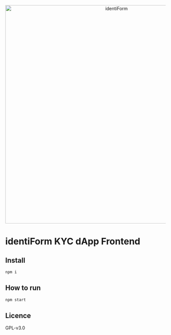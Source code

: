 <p align="center">
  <a href="https://identiform.com/">
    <img alt="identiForm" src="https://github.com/Identiform/token_sale_starter/blob/master/media/logo.png" width="683">
  </a>
</p>

# identiForm KYC dApp Frontend

## Install

```bash
npm i
```

## How to run

```bash
npm start
```

## Licence

GPL-v3.0